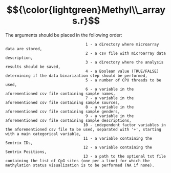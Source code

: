 # $${\color{lightgreen}Methyl\\_arrays.r}$$

The arguments should be placed in the following order:

                                       1 - a directory where microarray data are stored,
                                       2 - a csv file with microarray data description,
                                       3 - a directory where the analysis results should be saved,
                                       4 - a Boolean value (TRUE/FALSE) determining if the data binarization step should be performed,
                                       5 - a number of CPU threads to be used,
                                       6 - a variable in the aforementioned csv file containing sample names,
                                       7 - a variable in the aforementioned csv file containing sample sources,
                                       8 - a variable in the aforementioned csv file containing sample genders,
                                       9 - a variable in the aforementioned csv file containing sample descriptions,
                                      10 - independent factor variables in the aforementioned csv file to be used, separated with '+', starting with a main categorical variable,
                                      11 - a variable containing the Sentrix IDs,
                                      12 - a variable containing the Sentrix Positions,
                                      13 - a path to the optional txt file containing the list of CpG sites (one per a line) for which the methylation status visualization is to be performed (NA if none).
